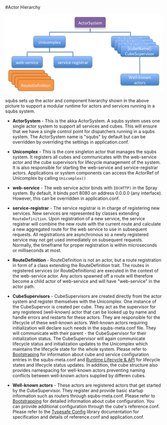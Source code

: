 #Actor Hierarchy

![image](img/squbs-actor-hierarchy.png)

squbs sets up the actor and component hierarchy shown in the above picture to support a modular runtime for actors and services running in a squbs system.

* **ActorSystem** - This is the akka ActorSystem. A squbs system uses one single actor system to support all services and cubes. This will ensure that we have a single control point for dispatchers running in a squbs system. The ActorSystem name is "squbs" by default but can be overridden by overriding the settings in application.conf.

* **Unicomplex** - This is the core singleton actor that manages the squbs system. It registers all cubes and communicates with the web-service actor and the cube supervisors for lifecycle management of the system. It is also responsible for starting the web-service and service-registrar actors. Applications or system components can access the ActorRef of Unicomplex by calling `Unicomplex()`

* **web-service** - The web service actor binds with `IO(HTTP)` in the Spray system. By default, it binds port 8080 on address 0.0.0.0 (any interface). However, this can be overridden in application.conf.

* **service-registrar** - The service registrar is in charge of registering new services. New services are represented by classes extending `RouteDefinition`. Upon registration of a new service, the service registrar will combine the new route with the current route and calculate a new aggregated route for the web service to use in subsequent requests. All registrations are asynchronous so a newly registered service may not get used immediately on subsequent requests. Normally, the timeframe for proper registration is within microseconds or milliseconds at most.

* **RouteDefinition** - RouteDefinition is not an actor, but a route registration in form of a class extending the RouteDefinition trait. The routes in registered services (or RouteDefinitions) are executed in the context of the web-service actor. Any actors spawned off a route will therefore become a child actor of web-service and will have "web-service" in the actor path.

* **CubeSupervisors** - CubeSupervisors are created directly from the actor system and register themselves with the Unicomplex. One instance of the CubeSupervor is created per cube. They act as the supervisor for any registered (well-known) actor that can be looked up by name and handle errors and restarts for these actors. They are responsible for the lifecycle of these well-known actors. Well-known actors requiring initialization will declare such needs in the squbs-meta.conf file. They will communicate with their parent - the CubeSupervisor for their initialization status. The CubeSupervisor will again communicate lifecycle status and initialization updates to the Unicomplex which maintains the lifecycle state for the whole system. Please refer to [Bootstraping](bootstrap.md) for information about cube and service configuration entries in the squbs-meta.conf and [Runtime Lifecycle & API](lifecycle.md) for lifecycle states and lifecycle status updates. In addition, the cube structure also provides namespacing for well-known actors preventing naming conflicts between well-known actors supplied by differen cubes.

* **Well-known actors** - These actors are registered actors that get started by the CubeSupervisor. They register and provide basic startup information such as routers through squbs-meta.conf. Please refer to [Bootstrapping](bootstrap.md) for detailed information about cube configuration. You can provide additional configuration through the cube's reference.conf. Please refer to the [Typesafe Config](https://github.com/typesafehub/config) library documentation for specification and details of reference.conf and application.conf.